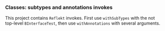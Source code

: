 ### Classes: subtypes and annotations invokes

This project contains `Reflekt` invokes. 
First use `withSubTypes` with the not top-level `BInterfaceTest`, 
then use `withAnnotations` with several arguments.
